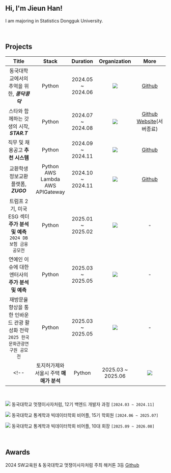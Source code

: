 <!-- <div align=center> -->
<!--<img src="https://capsule-render.vercel.app/api?type=waving&color=0:E34C26,10:DA5B0B,30:C6538C,75:3572A5,100:A371F7&height=100&section=header&text=&fontSize=0" width="100%"/>-->

## Hi, I'm Jieun Han!

<div>
<!--<a href="https://www.instagram.com/1jiiieuuun/" target="_blank"><img src="https://img.shields.io/badge/Instagram-E4405F?style=flat-square&logo=Instagram&logoColor=white"/></a>
<a href="https://mail.google.com/mail/?view=cm&fs=1&to=chica1875@gmail.com" target="_blank">
  <img src="https://img.shields.io/badge/gmail-EA4335?style=flat-square&logo=Gmail&logoColor=white"/>
</a>-->

</div>

<p>
I am majoring in Statistics Dongguk University. <br/>
</p>

<br>

<!-- ## 🛠 Skills

<div>
<img src="https://img.shields.io/badge/HTML5-E34F26?style=flat-square&logo=HTML5&logoColor=white"/>
<img src="https://img.shields.io/badge/CSS3-F68212?style=flat-square&logo=CSS3&logoColor=white"/>
<img src="https://img.shields.io/badge/JavaScript-F7DF1E?style=flat-square&logo=JavaScript&logoColor=white"/>
<img src="https://img.shields.io/badge/React-61DAFB?style=flat-square&logo=React&logoColor=white"/>
<img src="https://img.shields.io/badge/Python-3776AB?style=flat-square&logo=Python&logoColor=white"/><br>
<img src="https://img.shields.io/badge/SCSS-CC6699?style=flat-square&logo=Sass&logoColor=white"/>
<img src="https://img.shields.io/badge/StyledComponents/Emotion-DB7093?style=flat-square&logo=Styled-components&logoColor=white"/>
</div>

<br>
-->

## Projects

|                        Title                        |   Stack    |     Duration      |                            Organization                           |                                                                                         More                                                                                         |
| :-------------------------------------------------: | :--------: | :---------------: | :--------------------------------------------------------: | :----------------------------------------------------------------------------------------------------------------------------------------------------------------------------------: |
| 동국대학교에서의 추억을 위한, <b>*콩닥콩닥* | Python | 2024.05 ~ 2024.06 | <img src="https://img.shields.io/badge/-LikeLion-orange"/>  |                                       [Github](https://github.com/onlynyang/2024-simba-4-Kongdak)                                         |
|  스타와 함께하는 갓생의 시작, <b>*STAR.T*  |   Python    | 2024.07 ~ 2024.08 |    <img src="https://img.shields.io/badge/-LikeLion-orange"/>    | [Github](https://github.com/onlynyang/2024-Hackathon-4-STAR.T-Bakcend)<br> [Website](https://api.likelion-start.site/)(서버종료) |
|      직무 및 채용공고 **추천 시스템**      |   Python    | 2024.09 ~ 2024.11 |    <img src="https://img.shields.io/badge/-BAF-blue"/>    |   [Github](https://github.com/onlynyang/BAF-24-2-finance.git)   |
|      교환학생 정보교환 플랫폼, <b>*ZUGO*      |   Python <br>AWS Lambda <br> AWS APIGateway    | 2024.10 ~ 2024.11|    <img src="https://img.shields.io/badge/-LikeLion-orange"/>  |   [Github](https://github.com/onlynyang/ZUGO-BE.git)   |
|     트럼프 2기, 미국 ESG 섹터 **주가 분석 및 예측** <br>`2024 DB 보험 금융 공모전`   |   Python    | 2025.01 ~ 2025.02 |    <img src="https://img.shields.io/badge/-Individual-purple"/>    |   -   |
|      연예인 이슈에 대한 엔터사의 **주가 분석 및 예측**  |   Python    | 2025.03 ~ 2025.05 |    <img src="https://img.shields.io/badge/-BAF-blue"/>     |   -   |
|      재방문율 향상을 통한 인바운드 관광 활성화 전략  <br>`2025 한국문화관광연구원 공모전`  |   Python    | 2025.03 ~ 2025.05 |    <img src="https://img.shields.io/badge/-BAF-blue"/>     |   -   |
<!--|      토지허가제와 서울시 주택 **매매가 분석**   |   Python    | 2025.03 ~ 2025.06|   <img src="https://img.shields.io/badge/-Individual-purple"/>   |   -   |-->
<br>



<a href="https://github.com/LikeLion-at-DGU"><img src="https://img.shields.io/badge/-LikeLion-orange"/></a> 동국대학교 멋쟁이사자처럼, 12기 백엔드 개발자 과정 `[2024.03 ~ 2024.11]`

<a href="https://github.com/DGU-BAF"><img src="https://img.shields.io/badge/-BAF-blue"/></a> 동국대학교 통계학과 빅데이터학회 비어플, 15기 학회원 `[2024.06 ~ 2025.07]`

<a href="https://github.com/DGU-BAF"><img src="https://img.shields.io/badge/-BAF-blue"/></a> 동국대학교 통계학과 빅데이터학회 비어플, 10대 회장 `[2025.09 ~ 2026.08]`

<br>

##  Awards

2024 SW교육원 & 동국대학교 멋쟁이사자처럼 주최 해커톤 3등
[Github](https://github.com/onlynyang/2024-simba-4-Kongdak)

<br>

<!--## Stats
<div align='center'>

<a href="https://github.com/anuraghazra/github-readme-stats">
    <img src="https://github-readme-stats.vercel.app/api/top-langs/?username=onlynyang&layout=donut&show_icons=true&theme=default&hide_border=true&bg_color=ffffff&icon_color=C6538C&text_color=333333&title_color=DA5B0B&count_private=true&exclude_repo=Face-Transfer-Application" width="38%" />
</a>    
<a href="https://github.com/anuraghazra/github-readme-stats">
  <img src="https://github-readme-stats.vercel.app/api?username=onlynyang&show_icons=true&theme=default&hide_border=true&bg_color=ffffff&icon_color=C6538C&text_color=333333&title_color=DA5B0B&count_private=true" width="56%" />
</a>-->
<!--<a href="https://github.com/ashutosh00710/github-readme-activity-graph">
    <img src="https://github-readme-activity-graph.vercel.app/graph?username=onlynyang&theme=default&bg_color=ffffff&hide_border=true&line=C6538C&color=DA5B0B" width="94%"/>-->

  <!--<img src="https://capsule-render.vercel.app/api?type=waving&color=0:E34C26,10:DA5B0B,30:C6538C,75:3572A5,100:A371F7&height=100&section=footer&text=&fontSize=0" width="100%"/>--

</a>

